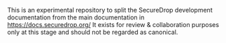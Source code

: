 This is an experimental repository to split the SecureDrop development
documentation from the main documentation in https://docs.securedrop.org/
It exists for review & collaboration purposes only at this stage and
should not be regarded as canonical.